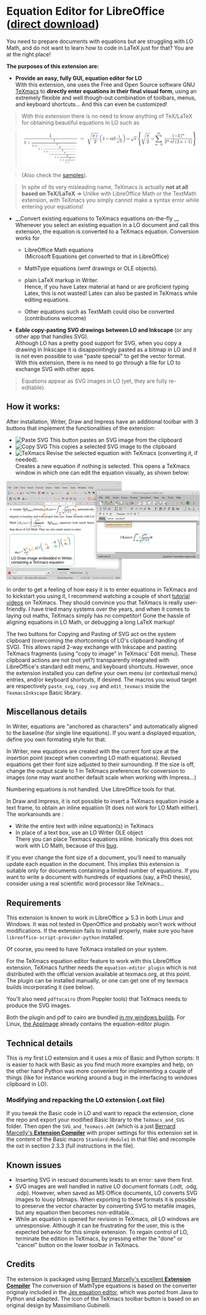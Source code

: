# Equation Editor for LibreOffice ([direct download](https://github.com/slowphil/SVG_and_TeXmacs_for_LibreOffice/releases/latest))

You need to prepare documents with equations but are struggling with LO Math, and do not want to learn how to code in LaTeX just for that? You are at the right place!

__The purposes of this extension are:__ 

* __Provide an easy, fully GUI, equation editor for LO__  
With this extension, one uses the Free and Open Source software GNU [TeXmacs](http://www.texmacs.org) to __directly enter equations in their final visual form__, using an extremely flexible and well though-out combination of toolbars, menus, and keyboard shortcuts...  And this can even be customized!

>With this extension there is no need to know anything of TeX/LaTeX for obtaining beautiful equations in LO such as

>![](samples/sample.svg)

>(Also check the [samples](https://github.com/slowphil/SVG_and_TeXmacs_for_LibreOffice/tree/master/samples)).

>In spite of its very misleading name, TeXmacs is actually __not at all based on TeX/LaTeX__ ⇒ Unlike with LibreOffice Math or the TextMath extension, with TeXmacs you simply cannot make a syntax error while entering your equations!


* __Convert existing equations to TeXmacs equations on-the-fly __  
Whenever you select an existing equation in a LO document and call this extension, the equation is converted to a TeXmacs equation. Conversion works for

    * LibreOffice Math equations  
    (Microsoft Equations get converted to that in LibreOffice)

    * MathType equations (wmf drawings or OLE objects).
    * plain LaTeX markup in Writer.  
    Hence, if you have Latex material at hand or are proficient typing Latex, this is not wasted! Latex can also be pasted in TeXmacs while editing equations.

    * Other equations such as TextMath could olso be converted (contributions welcome)

* __Eable copy-pasting SVG drawings between LO and Inkscape__ (or any other app that handles SVG).  
Although LO has a pretty good support for SVG, when you copy a drawing in Inkscape it is disappointingly pasted as a bitmap in LO and it is not even possible to use "paste special" to get the vector format.  
With this extension, there is no need to go through a file for LO to exchange SVG with other apps.

>Equations appear as SVG images in LO (yet, they are fully re-editable).


## How it works:
After installation, Writer, Draw and Impress have an additional toolbar with 3 buttons that implement the functionalities of the extension:

* ![Paste SVG](LO-PasteSvg-icon_16.png) This button pastes an SVG image from the clipboard
* ![Copy SVG](LO-CopySvg-icon_16.png) This copies a selected SVG image to the clipboard
* ![TeXmacs](LO-TeXmacs-icon_16.png) Revise the selected equation with TeXmacs (converting it, if needed).  
Creates a new equation if nothing is selected. This opens a TeXmacs window in which one can edit the equation visually, as shown below:

![](samples/screenshot_LO_Writer.png) 

In order to get a feeling of how easy it is to enter equations in TeXmacs and to kickstart you using it, I recommend watching a couple of short [tutorial videos](https://www.youtube.com/watch?v=iqjgN_KNHgM&list=PLjlnuLy3KEpYmUQvFIFSFgeYQjVYO2gxi&index=3) on TeXmacs. They should convince you that TeXmacs is really user-friendly. I have tried many systems over the years, and when it comes to laying out maths, TeXmacs simply has no competitor! Gone the hassle of aligning equations in LO Math, or debugging a long LaTeX markup!

The two buttons for Copying and Pasting of SVG act on the system clipboard (overcoming the shortcomings of LO's clipboard handling of SVG). This allows rapid 2-way exchange with Inkscape and pasting TeXmacs fragments (using "copy to image" in TeXmacs' Edit menu). These clipboard actions are not (not yet?) transparently integrated with LibreOffice's standard edit menu, and keyboard shortcuts. However, once the extension installed you can define your own menu (or contextual menu) entries, and/or keyboard shortcuts, if desired. The macros you woud target are respectively `paste_svg`, `copy_svg` and `edit_texmacs` inside the `TexmacsInkscape` Basic library.

## Miscellanous details

In Writer, equations are "anchored as characters" and automatically aligned to the baseline (for single line equations). If you want a displayed equation, define you own formating style for that.

In Writer, new equations are created with the current font size at the insertion point (except when converting LO math equations). Revised equations get their font size adjusted to their surrounding. If the size is off, change the output scale to 1 in TeXmacs preferences for conversion to images (one may want another default scale when working with Impress...) 

Numbering equations is not handled. Use LibreOffice tools for that.

In Draw and Impress, it is not possible to insert a TeXmacs equation inside a text frame, to obtain an inline equation (It does not work for LO Math either). The workarounds are :

* Write the entire text with inline equation(s) in TeXmacs
* In place of a text box, use an LO Writer OLE object  
There you can place Texmacs equations inline. Ironically this does not work with LO Math, because of this [bug](https://www.reddit.com/r/libreoffice/comments/iaza62/how_to_add_math_equations_along_with_text_on/?utm_source=share&utm_medium=web2x&context=3).

If you ever change the font size of a document, you'll need to manually update each equation in the document. This implies this extension is suitable only for documents containing a limited number of equations. If you want to write a document with hundreds of equations (say, a PhD thesis), consider using a real scientific word processor like TeXmacs... 

## Requirements
This extension is known to work in LibreOffice ⩾ 5.3 in both Linux and Windows. It was not tested in OpenOffice and probably won't work without modifications. If the extension fails to install properly, make sure you have `libreoffice-script-provider-python` installed.

Of course, you need to have TeXmacs installed on your system. 

For the TeXmacs equation editor feature to work with this LibreOffice extension, TeXmacs further needs the `equation-editor plugin` which is not distributed with the official version available at texmacs.org, at this point. The plugin can be installed manually, or one can get one of my texmacs builds incorporating it (see below).

You'll also need `pdftocairo` (from Poppler tools) that TeXmacs needs to produce the SVG images.

Both the plugin and pdf to cairo are bundled [in my windows builds](https://github.com/slowphil/mingw-w64-texmacs/releases/latest). For Linux, [the AppImage](https://download.opensuse.org/repositories/home:/slowphil:/texmacs-devel/AppImage/texmacs-latest-x86_64.AppImage) already contains the equation-editor plugin.

## Technical details
This is my first LO extension and it uses a mix of Basic and Python scripts: 
It is easier to hack with Basic as you find much more examples and help, on the other hand Python was more convenient for implementing a couple of things (like for instance working around a bug in the interfacing to windows clipboard in LO).

### Modifying and repacking the LO extension (.oxt file)
If you tweak the Basic code in LO and want to repack the extension, clone the repo and export your modified Basic library to the `TeXmacs_and_SVG` folder. Then open the `SVG_and_Texmacs.odt` (which is a just [Bernard Marcelly's __Extension Compiler__](https://wiki.openoffice.org/wiki/Extensions_Packager#Extension_Compiler) with proper settings for this extension set in the content of the Basic macro `Standard:Module1` in that file) and recompile the oxt in section 2.3.3 (full instructions in the file).

## Known issues
- Inserting SVG in rescued documents leads to an error: save them first.
- SVG images are well handled in native LO document formats (.odt, .odg, .odp). However, when saved as MS Office documents, LO converts SVG images to lousy bitmaps. When exporting to these formats it is possible to preserve the vector character by converting SVG to metafile images, but any equation then becomes non-editable…
- While an equation is opened for revision in TeXmacs, _all_ LO windows are unresponsive. Although it can be frustrating for the user, this is the expected behavior for this simple extension. To regain control of LO, terminate the edition in TeXmacs, by pressing  either the "done" or "cancel" button on the lower toolbar in TeXmacs.


## Credits
The extension is packaged using [Bernard Marcelly's excellent __Extension Compiler__](https://wiki.openoffice.org/wiki/Extensions_Packager#Extension_Compiler)
The conversion of MathType equations is based on the converter originaly included in the [Jex equation editor](http://levine.sscnet.ucla.edu/general/software/jex/), which was ported from Java to Python and adapted.
The icon of the TeXmacs toolbar button is based on an original design by Massimiliano Gubinelli.
